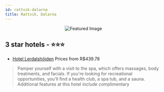 ```yaml
---
id: rattvik-dalarna
title: Rattvik, Dalarna
---
```


<center><img src="https://i.travelapi.com/hotels/4000000/3530000/3525700/3525698/c85c3bdd_z.jpg" alt="Featured Image" /></center>


##  3 star hotels - ⭐️⭐️⭐️

-    [Hotel Lerdalshöjden](https://us.hurb.com/hotels/rattvik/hotel-lerdalshojden-JNP-JP215280?cmp=18055) Prices from R$439.78
   > Pamper yourself with a visit to the spa, which offers massages, body treatments, and facials. If you're looking for recreational opportunities, you'll find a health club, a spa tub, and a sauna. Additional features at this hotel include complimentary
